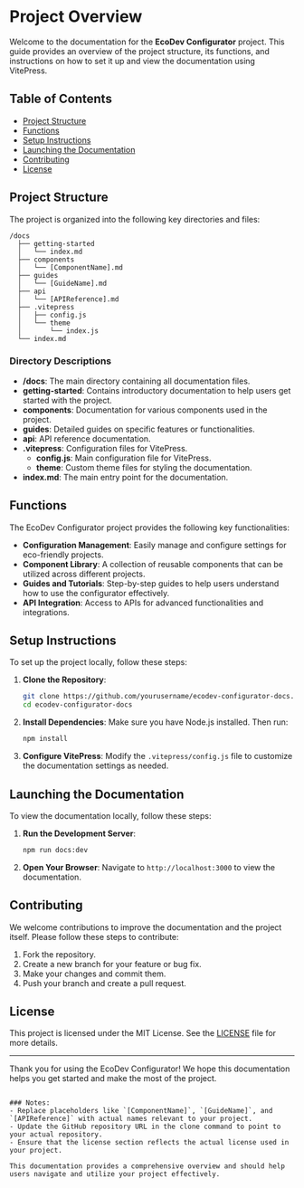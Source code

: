 # Project Overview

Welcome to the documentation for the **EcoDev Configurator** project. This guide provides an overview of the project structure, its functions, and instructions on how to set it up and view the documentation using VitePress.

## Table of Contents

- [Project Structure](#project-structure)
- [Functions](#functions)
- [Setup Instructions](#setup-instructions)
- [Launching the Documentation](#launching-the-documentation)
- [Contributing](#contributing)
- [License](#license)

## Project Structure

The project is organized into the following key directories and files:

```
/docs
  ├── getting-started
  │   └── index.md
  ├── components
  │   └── [ComponentName].md
  ├── guides
  │   └── [GuideName].md
  ├── api
  │   └── [APIReference].md
  ├── .vitepress
  │   ├── config.js
  │   └── theme
  │       └── index.js
  └── index.md
```

### Directory Descriptions

- **/docs**: The main directory containing all documentation files.
- **getting-started**: Contains introductory documentation to help users get started with the project.
- **components**: Documentation for various components used in the project.
- **guides**: Detailed guides on specific features or functionalities.
- **api**: API reference documentation.
- **.vitepress**: Configuration files for VitePress.
  - **config.js**: Main configuration file for VitePress.
  - **theme**: Custom theme files for styling the documentation.
- **index.md**: The main entry point for the documentation.

## Functions

The EcoDev Configurator project provides the following key functionalities:

- **Configuration Management**: Easily manage and configure settings for eco-friendly projects.
- **Component Library**: A collection of reusable components that can be utilized across different projects.
- **Guides and Tutorials**: Step-by-step guides to help users understand how to use the configurator effectively.
- **API Integration**: Access to APIs for advanced functionalities and integrations.

## Setup Instructions

To set up the project locally, follow these steps:

1. **Clone the Repository**:
   ```bash
   git clone https://github.com/yourusername/ecodev-configurator-docs.git
   cd ecodev-configurator-docs
   ```

2. **Install Dependencies**:
   Make sure you have Node.js installed. Then run:
   ```bash
   npm install
   ```

3. **Configure VitePress**:
   Modify the `.vitepress/config.js` file to customize the documentation settings as needed.

## Launching the Documentation

To view the documentation locally, follow these steps:

1. **Run the Development Server**:
   ```bash
   npm run docs:dev
   ```

2. **Open Your Browser**:
   Navigate to `http://localhost:3000` to view the documentation.

## Contributing

We welcome contributions to improve the documentation and the project itself. Please follow these steps to contribute:

1. Fork the repository.
2. Create a new branch for your feature or bug fix.
3. Make your changes and commit them.
4. Push your branch and create a pull request.

## License

This project is licensed under the MIT License. See the [LICENSE](LICENSE) file for more details.

---

Thank you for using the EcoDev Configurator! We hope this documentation helps you get started and make the most of the project.
```

### Notes:
- Replace placeholders like `[ComponentName]`, `[GuideName]`, and `[APIReference]` with actual names relevant to your project.
- Update the GitHub repository URL in the clone command to point to your actual repository.
- Ensure that the license section reflects the actual license used in your project. 

This documentation provides a comprehensive overview and should help users navigate and utilize your project effectively.